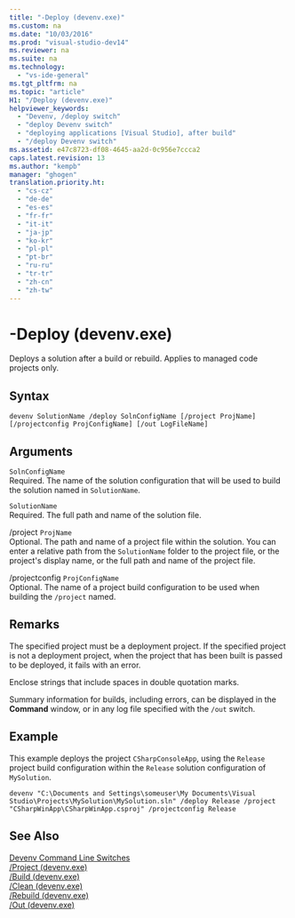 ```yaml
---
title: "-Deploy (devenv.exe)"
ms.custom: na
ms.date: "10/03/2016"
ms.prod: "visual-studio-dev14"
ms.reviewer: na
ms.suite: na
ms.technology: 
  - "vs-ide-general"
ms.tgt_pltfrm: na
ms.topic: "article"
H1: "/Deploy (devenv.exe)"
helpviewer_keywords: 
  - "Devenv, /deploy switch"
  - "deploy Devenv switch"
  - "deploying applications [Visual Studio], after build"
  - "/deploy Devenv switch"
ms.assetid: e47c8723-df08-4645-aa2d-0c956e7ccca2
caps.latest.revision: 13
ms.author: "kempb"
manager: "ghogen"
translation.priority.ht: 
  - "cs-cz"
  - "de-de"
  - "es-es"
  - "fr-fr"
  - "it-it"
  - "ja-jp"
  - "ko-kr"
  - "pl-pl"
  - "pt-br"
  - "ru-ru"
  - "tr-tr"
  - "zh-cn"
  - "zh-tw"
---
```

# -Deploy (devenv.exe)
Deploys a solution after a build or rebuild. Applies to managed code projects only.  
  
## Syntax  
  
```  
devenv SolutionName /deploy SolnConfigName [/project ProjName] [/projectconfig ProjConfigName] [/out LogFileName]  
```  
  
## Arguments  
 `SolnConfigName`  
 Required. The name of the solution configuration that will be used to build the solution named in `SolutionName`.  
  
 `SolutionName`  
 Required. The full path and name of the solution file.  
  
 /project `ProjName`  
 Optional. The path and name of a project file within the solution. You can enter a relative path from the `SolutionName` folder to the project file, or the project's display name, or the full path and name of the project file.  
  
 /projectconfig `ProjConfigName`  
 Optional. The name of a project build configuration to be used when building the `/project` named.  
  
## Remarks  
 The specified project must be a deployment project. If the specified project is not a deployment project, when the project that has been built is passed to be deployed, it fails with an error.  
  
 Enclose strings that include spaces in double quotation marks.  
  
 Summary information for builds, including errors, can be displayed in the **Command** window, or in any log file specified with the `/out` switch.  
  
## Example  
 This example deploys the project `CSharpConsoleApp`, using the `Release` project build configuration within the `Release` solution configuration of `MySolution`.  
  
```  
devenv "C:\Documents and Settings\someuser\My Documents\Visual Studio\Projects\MySolution\MySolution.sln" /deploy Release /project "CSharpWinApp\CSharpWinApp.csproj" /projectconfig Release   
```  
  
## See Also  
 [Devenv Command Line Switches](../VS_IDE/devenv-command-line-switches.md)   
 [/Project (devenv.exe)](../VS_IDE/-project--devenv.exe-.md)   
 [/Build (devenv.exe)](../VS_IDE/-build--devenv.exe-.md)   
 [/Clean (devenv.exe)](../VS_IDE/-clean--devenv.exe-.md)   
 [/Rebuild (devenv.exe)](../VS_IDE/-rebuild--devenv.exe-.md)   
 [/Out (devenv.exe)](../VS_IDE/-out--devenv.exe-.md)